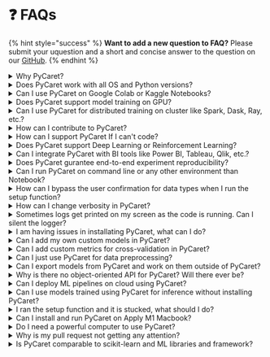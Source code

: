# ❓ FAQs

{% hint style="success" %}
**Want to add a new question to FAQ?** Please submit your uquestion and a short and concise answer to the question on our [GitHub](https://www.github.com/pycaret/pycaret).
{% endhint %}

<details>

<summary>Why PyCaret?</summary>

The short answer is it's an open-source, low-code machine learning library built on top of your favorite libraries and frameworks like _scikit-learn, xgboost, lightgbm, etc._ Machine Learning experments take a lot of iterations and the primary goal of PyCaret is to give you the ability to iterate with lightning speed. In comparison with the other awesome open-source machine learning libraries, PyCaret is an alternate low-code library that can be used to replace hundreds of lines of code with a few lines only. Give it a try!

</details>

<details>

<summary>Does PyCaret work with all OS and Python versions?</summary>

PyCaret is tested and supported on the following 64-bit systems:

* Python 3.6 – 3.8&#x20;
* Python 3.9 for Ubuntu only
* Ubuntu 16.04 or later
* Windows 7 or later

PyCaret also works on Mac OS but we do not guarantee the performance as the releases are not tested for Mac. To learn more about our testing workflows, [click here](https://github.com/pycaret/pycaret/blob/master/.github/workflows/test.yml).

</details>

<details>

<summary>Can  I use PyCaret on Google Colab or Kaggle Notebooks?</summary>

Absolutely. Just do `pip install pycaret`

Since base installations on these platforms are not in our control, time-to-time, you may have issues in installing PyCaret due to some dependency conflicts. Those issues with the temporary solutions are reported [here](../get-started/installation.md#common-installation-issues).

</details>

<details>

<summary>Does PyCaret support model training on GPU?</summary>

Yes. We have integrated PyCaret with the amazing [RAPIDS.AI](https://rapids.ai) project. To use GPU instead of CPU, just pass `use_gpu=True` in the `setup` function.&#x20;

**This will use CPU for model training:**

```
from pycaret.classification import *
s = setup(data, target = 'target_name')
```

**This will use GPU for model training:**

```
from pycaret.classification import *
s = setup(data, target = 'target_name', use_gpu = True)
```

There is no change in the use of the API, however, in some cases, additional libraries have to be installed as they are not installed with the default version or the full version of PyCaret. You can learn more about this [here](../get-started/installation.md#gpu).

</details>

<details>

<summary>Can I use PyCaret for distributed training on cluster like Spark, Dask, Ray, etc.?</summary>

Yes. All the functions of PyCaret are just normal python function and all these frameworks like Spark, Dask, Ray provides you an option to distribute any arbitrary code on a cluster of machines. In future releases, we aim to integrate these distributed frameworks within PyCaret but for now, if you are interested in doing that, [This article](https://towardsdatascience.com/scaling-pycaret-with-spark-or-dask-through-fugue-60bdc3ce133f) by the [Fugue project team](https://github.com/fugue-project/fugue) shows how you can distribute PyCaret code on Spark or Dask without any significant changes to the code.

</details>

<details>

<summary>How can I contribute to PyCaret?</summary>

Thank you for choosing to contribute to PyCaret. There are a ton of great open-source projects out there, so we appreciate your interest in contributing to PyCaret. Please check out our [Contribution Guidelines](https://github.com/pycaret/pycaret/blob/master/CONTRIBUTING.md).

</details>

<details>

<summary>How can I support PyCaret If I can't code?</summary>

Absolutely. There are many ways you can support us. You can join our documentation team and help us build and maintain this amazing documentation that is used by thousands of members every day. [Learn more](../#support-us) about other ways you can support us.

</details>

<details>

<summary>Does PyCaret support Deep Learning or Reinforcement Learning?</summary>

Not yet. In the future, maybe.

</details>

<details>

<summary>Can I integrate PyCaret with BI tools like Power BI, Tableau, Qlik, etc.?</summary>

Yes, any tool that supports the Python environment. You can use PyCaret within Power BI, Tableau, SQL, Alteryx, KNIME. If you would like to learn more, read these [official tutorials](official-blog/#pycaret-and-bi-integrations).

</details>

<details>

<summary>Does PyCaret gurantee end-to-end experiment reproducibility?</summary>

Absolutely. Without a guarantee for reproducibility, any framework is pretty much useless. In any ML workflow, there are many aspects that cause randomization such as `train_test_split`. Sometimes the randomization is also built in the algorithm inherently. Some examples are Random Forest, Extra Trees, Gradient Boosting Machines. To ensure that you can reproduce your end-to-end experiment at a later time, you must pass `session_id` parameter in the `setup`.

**Example:**

```
from pycaret.classification import *
s = setup(data, target = 'target_name', session_id = 123)
```

It doesn't matter what number you pass to `session_id` as long as you can remember it. `session_id` parameter in PyCaret is equivalent to `random_state` in scikit-learn models. The benefit here is we take the `session_id` from the `setup` and perpetuate to all the functions that uses `random_state` so that you nothing to worry about.

</details>

<details>

<summary>Can I run PyCaret on command line or any other environment than Notebook?</summary>

Absolutely. PyCaret is designed and developed to work in a Notebook environment, that doesn't mean you can't use it outside of Notebook in other IDE's such as Visual Code, PyCharm, or Spyder. When you are using PyCaret outside of the Notebook environment, you must pass `html=False` and `silent=True` in the `setup` function. Since PyCaret uses IPython for some callbacks functionality, without passing these two parameters explicitly, your code will fail when you are outside of the Notebook environment.&#x20;

**NOTE:** The name of these parameters may change in the future to something like `mode='notebook'.`

</details>

<details>

<summary>How can I bypass the user confirmation for data types when I run the setup function?</summary>

Whenever you run `setup` in any module of PyCaret, it generates a dialogue box to confirm data types where users are expected to press enter to continue. This is a helpful feature when you are using PyCaret during active experimentation in Notebook but when you are using PyCaret in the command line or as a Python script, you must bypass the confirmation dialogue box. You can do that by passing `silent=True` in the `setup` function.

**Example:**

```
from pycaret.classification import *
s = setup(data, target = 'target_name', silent = True)
```

</details>

<details>

<summary>How can I change verbosity in PyCaret?</summary>

Most functions in PyCaret has `verbose` parameter. Simply set `verbose=False` in the function.&#x20;

**Example:**

```
lr = create_model('lr', verbose = False)
```

</details>

<details>

<summary>Sometimes logs get printed on my screen as the code is running. Can I silent the logger?</summary>

We have noticed in some situations that the logger of PyCaret can conflict with other libraries in the environment causing an abnormal behavior resulting in logs being printed on the screen (Notebook or CLI) as the code is running. While in the next major release (3.0), we are planning to make the logger more configurable, allowing you to totally disable it if you want. In the meantime, there is a way around using environment variables. Run the following code on the top of your Notebook:

```
import os
os.environ["PYCARET_CUSTOM_LOGGING_LEVEL"] = "CRITICAL"
```

**NOTE:** This command will set an environment variable that is used by PyCaret's logger. Setting it to `CRITICAL` means that only critical messages will be logged and there aren't many critical messages in PyCaret.&#x20;

</details>

<details>

<summary>I am having issues in installating PyCaret, what can I do?</summary>

The first place is to check out [Common Installation Issues](../get-started/installation.md#common-installation-issues) and then [Issues](https://github.com/pycaret/pycaret/issues) on our GitHub.&#x20;

</details>

<details>

<summary>Can I add my own custom models in PyCaret?</summary>

Absolutely. PyCaret's vision is to give you full control of your ML pipeline. To add custom models, there is only one rule. They must be compatible with standard `sklearn` API. To learn how to do it, you can read the following tutorials by Fahad Akbar:

* [Custom Estimator with PyCaret - Part I](https://towardsdatascience.com/custome-estimator-with-pycaret-part-1-by-fahad-akbar-839513315965)
* [Custom Estimator with PyCaret - Part II](https://towardsdatascience.com/custom-estimator-with-pycaret-part-2-by-fahad-akbar-aee4dbdacbf)

</details>

<details>

<summary>Can I add custom metrics for cross-validation in PyCaret?</summary>

Absolutely. PyCaret aim's to balance the abstraction with flexibility and so far we are doing a pretty good job. You can use PyCaret's `add_metric` and `remove_metric` functions to add or remove metrics used for cross-validation.&#x20;

</details>

<details>

<summary>Can I just use PyCaret for data preprocessing?</summary>

Yes if you would like. You can run the `setup` function which handles all the data preprocessing and after that you can access the transformed train set and test set using the `get_config` function.&#x20;

**Example:**

```
from pycaret.classification import *
s = setup(data, target = 'target_name')

X_train, y_train = get_config('X_train'), get_config('y_train')
X_test, y_test = get_config('X_test'), get_config('y_test')
```

</details>

<details>

<summary>Can I export models from PyCaret and work on them outside of PyCaret?</summary>

Absolutely. You can use the `save_model` function of PyCaret to export the entire Pipeline as a `pkl` file. [Learn more](../get-started/functions/#save-model) about this function.

</details>

<details>

<summary>Why is there no object-oriented API for PyCaret? Will there ever be?</summary>

The first release (1.0) of PyCaret had many several critical design decisions which quickly became the common practice in the community. Having a solo functional API was one of the choices. However, in subsequent releases, we realize the use case and need for a more conventional OOP API which is now on its way. The default API of PyCaret will continue to be the functional API as a very large user base depends on it. However, in the next major release (3.0) we will have a separate OOP API for users who are interested in using it.

**Functional API Example (current)**

```
from pycaret.classification import *
s = setup(data, target = 'target_name')
best_model = compare_models()
```

**Object Oriented API Example (Future state)**

```
from pycaret.classification import ClassificationExperiment
exp = ClassificationExperiment()
exp.setup(data, target = 'target_name')
best_model = exp.compare_models()
```

</details>

<details>

<summary>Can I deploy ML pipelines on cloud using PyCaret?</summary>

Absolutely. PyCaret is an end-to-end library with a lot of deployment functionalities. There are many official tutorials on deployment on different cloud platforms such as Azure, AWS, and GCP. You can check out these [tutorials here](official-blog/#pycaret-add-ml-deployment).

</details>

<details>

<summary>Can I use models trained using PyCaret for inference without installing PyCaret?</summary>

Not right now but with our next major release (3.0) our goal is to allow you to use plain `sklearn` for inference runtime. At the moment, there are few custom functionalities of PyCaret in the Pipeline that forces you to install `pycaret` during inference but we are committed to either removing those custom functionalities in the future release or push those to the base libraries like scikit-learn. Our goal and vision is to become a mega-abstractor framework for training and ML development. We do not want to reinvent the wheel. We do not want you to carry the huge overhead of PyCaret's framework during inference.

</details>

<details>

<summary>I ran the setup function and it is stucked, what should I do? </summary>

If your setup function is stuck, the first thing you should check is if you are in an environment that allows for a confirmatory dialogue box and if not you must pass `silent=True` in the setup. Secondly, if you are using Visual Code the dialogue box appears on the top of the screen as opposed to inline as you might have seen with Jupyter Notebook. Finally, sometimes it may really take a very long time especially if your dataset has categorical features with many levels (1000+ levels). In that case, you should try to combine the levels and make the features less granular before passing into PyCaret. If all this doesn't resolve your issue and you are very certain that this is some kind of bug or you can improve the code, please feel free to open a new [Issue ](https://github.com/pycaret/pycaret/issues)on our GitHub.

</details>

<details>

<summary>Can I install and run PyCaret on Apply M1 Macbook?</summary>

It's not straighforward due to some issues in the underlying dependencies of PyCaret. However, if you have tried everything and still can't find a solution, this [article](https://pareekshithkatti.medium.com/setting-up-python-for-data-science-on-m1-mac-ced8a0d05911) by Pareekshith Katti may help you.

</details>

<details>

<summary>Do I need a powerful computer to use PyCaret?</summary>

No, as long as your data can fit in the memory, you can use PyCaret. No super computer is needed.

</details>

<details>

<summary>Why is my pull request not getting any attention?</summary>

The review process may take some time. You should not be discouraged by delays in review on your pull request. We have many features that are requested by the community and only limited time from our maintainers to review and approve these pull requests. Since every feature comes at a cost of lifetime maintenance, we care a lot about getting things right the first time.&#x20;

</details>

<details>

<summary>Is PyCaret comparable to scikit-learn and ML libraries and framework?</summary>

Well, PyCaret is built on top of common ML libraries and frameworks such as scikit-learn, LightGBM, XGBoost, etc. The benefit of using PyCaret is you don't have to write a lot of code. The underlying models and evaluation framework is the same as what you are used to. When we first created PyCaret we did a small comparison of performing a given set of tasks using PyCaret vs. without using PyCaret and here are the results:

![](<../.gitbook/assets/image (266).png>)

</details>

